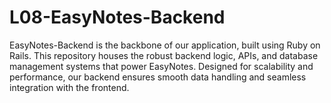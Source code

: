 # L08-EasyNotes-Backend
EasyNotes-Backend is the backbone of our application, built using Ruby on Rails. This repository houses the robust backend logic, APIs, and database management systems that power EasyNotes. Designed for scalability and performance, our backend ensures smooth data handling and seamless integration with the frontend.
